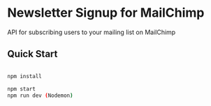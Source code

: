 # Newsletter Signup for MailChimp

API for subscribing users to your mailing list on MailChimp

## Quick Start

```bash

npm install

npm start
npm run dev (Nodemon)
```
